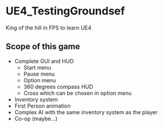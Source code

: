 # UE4_TestingGroundsef
King of the hill in FPS to learn UE4

## Scope of this game
* Complete GUI and HUD
  * Start menu
  * Pause menu
  * Option menu
  * 360 degrees compass HUD
  * Cross which can be chosen in option menu
* Inventory system
* First Person animation
* Complex AI with the same inventory system as the player
* Co-op (maybe...)
